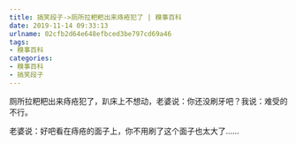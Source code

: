 ```yaml
---
title: 搞笑段子->厕所拉粑粑出来痔疮犯了 | 糗事百科
date: 2019-11-14 09:33:13
urlname: 02cfb2d64e648efbced3be797cd69a46
tags: 
- 糗事百科
categories:
- 糗事百科
- 搞笑段子
---
```

厕所拉粑粑出来痔疮犯了，趴床上不想动，老婆说：你还没刷牙吧？我说：难受的不行。

老婆说：好吧看在痔疮的面子上，你不用刷了这个面子也太大了……


